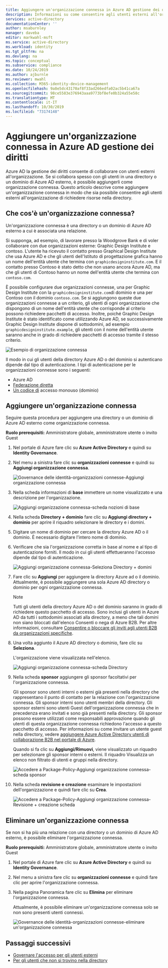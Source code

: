 ```yaml
---
title: Aggiungere un'organizzazione connessa in Azure AD gestione dei diritti-Azure Active Directory
description: Informazioni su come consentire agli utenti esterni all'organizzazione di richiedere pacchetti di accesso per poter collaborare ai progetti.
services: active-directory
documentationCenter: ''
author: msaburnley
manager: daveba
editor: markwahl-msft
ms.service: active-directory
ms.workload: identity
ms.tgt_pltfrm: na
ms.devlang: na
ms.topic: conceptual
ms.subservice: compliance
ms.date: 10/24/2019
ms.author: ajburnle
ms.reviewer: mwahl
ms.collection: M365-identity-device-management
ms.openlocfilehash: 9a8e5dc43170af8f33ad266edfa02ac5b41ca67a
ms.sourcegitcommit: 98ce5583e376943aaa9773bf8efe0b324a55e58c
ms.translationtype: MT
ms.contentlocale: it-IT
ms.lasthandoff: 10/30/2019
ms.locfileid: "73174148"
---
```

# <a name="add-a-connected-organization-in-azure-ad-entitlement-management"></a>Aggiungere un'organizzazione connessa in Azure AD gestione dei diritti

Azure AD la gestione dei diritti consente di collaborare con utenti esterni all'organizzazione. Se si collabora spesso con gli utenti in una directory o un dominio di Azure AD esterno, è possibile aggiungerli come organizzazione connessa. Questo articolo descrive come aggiungere un'organizzazione connessa in modo che sia possibile consentire agli utenti esterni all'organizzazione di richiedere risorse nella directory.

## <a name="what-is-a-connected-organization"></a>Che cos'è un'organizzazione connessa?

Un'organizzazione connessa è una directory o un dominio di Azure AD esterno a cui è associata una relazione.

Si supponga, ad esempio, di lavorare presso la Woodgrove Bank e di voler collaborare con due organizzazioni esterne: Graphic Design Institute e contoso. L'utente ha ricevuto il contatto presso Graphical Design Institute che usa Azure AD e che gli utenti dell'Istituto di progettazione grafica hanno un nome dell'entità utente che termina con `graphicdesigninstitute.com`. E il contatto presso Contoso è stato detto che non usano ancora Azure AD, ma che gli utenti di Contoso hanno un nome dell'entità utente che termina con `contoso.com`.

È possibile configurare due organizzazioni connesse, una per Graphic Design Institute con la `graphicdesigninstitute.com`di dominio e una per Contoso con il dominio `contoso.com`. Se si aggiungono queste due organizzazioni connesse a un criterio, gli utenti di ogni organizzazione che dispongono di un nome dell'entità utente che corrisponde al criterio possono richiedere pacchetti di accesso. Inoltre, poiché Graphic Design Institute è stato identificato come utilizzando Azure AD, se successivamente Graphic Design Institute dispone di sottodomini, ad esempio `graphicdesigninstitute.example`, gli utenti con il nome dell'entità utente saranno anche in grado di richiedere pacchetti di accesso tramite il stesso criterio.

![Esempio di organizzazione connessa](./media/entitlement-management-organization/connected-organization-example.png)

Il modo in cui gli utenti della directory Azure AD o del dominio si autenticano dipende dal tipo di autenticazione. I tipi di autenticazione per le organizzazioni connesse sono i seguenti:

- Azure AD
- [Federazione diretta](../b2b/direct-federation.md)
- [Un codice di](../b2b/one-time-passcode.md) accesso monouso (dominio)

## <a name="add-a-connected-organization"></a>Aggiungere un'organizzazione connessa

Seguire questa procedura per aggiungere una directory o un dominio di Azure AD esterno come organizzazione connessa.

**Ruolo prerequisiti:** Amministratore globale, amministratore utente o invito Guest

1. Nel portale di Azure fare clic su **Azure Active Directory** e quindi su **Identity Governance**.

1. Nel menu a sinistra fare clic su **organizzazioni connesse** e quindi su **Aggiungi organizzazione connessa**.

    ![Governance delle identità-organizzazioni connesse-Aggiungi organizzazione connessa](./media/entitlement-management-organization/connected-organization.png)

1. Nella scheda informazioni di **base** immettere un nome visualizzato e una descrizione per l'organizzazione.

    ![Aggiungi organizzazione connessa-scheda nozioni di base](./media/entitlement-management-organization/organization-basics.png)

1. Nella scheda **Directory + dominio** fare clic su **Aggiungi directory + dominio** per aprire il riquadro selezionare le directory e i domini.

1. Digitare un nome di dominio per cercare la directory Azure AD o il dominio. È necessario digitare l'intero nome di dominio.

1. Verificare che sia l'organizzazione corretta in base al nome e al tipo di autenticazione forniti. Il modo in cui gli utenti effettueranno l'accesso dipende dal tipo di autenticazione.

    ![Aggiungi organizzazione connessa-Seleziona Directory + domini](./media/entitlement-management-organization/organization-select-directories-domains.png)

1. Fare clic su **Aggiungi** per aggiungere la directory Azure ad o il dominio. Attualmente, è possibile aggiungere una sola Azure AD directory o dominio per ogni organizzazione connessa.

    > [!NOTE]
    > Tutti gli utenti della directory Azure AD o del dominio saranno in grado di richiedere questo pacchetto di accesso. Sono inclusi gli utenti in Azure AD da tutti i sottodomini associati alla directory, a meno che tali domini non siano bloccati dall'elenco Consenti o nega di Azure B2B. Per altre informazioni, consultare [Consentire o bloccare gli inviti agli utenti B2B da organizzazioni specifiche](../b2b/allow-deny-list.md).

1. Una volta aggiunto il Azure AD directory o dominio, fare clic su **Seleziona**.

    L'organizzazione viene visualizzata nell'elenco.

    ![Aggiungi organizzazione connessa-scheda Directory](./media/entitlement-management-organization/organization-directory-domain.png)

1. Nella scheda **sponsor** aggiungere gli sponsor facoltativi per l'organizzazione connessa.

    Gli sponsor sono utenti interni o esterni già presenti nella directory che rappresentano il punto di contatto per la relazione con l'organizzazione connessa. Gli sponsor interni sono utenti membri della directory. Gli sponsor esterni sono utenti Guest dell'organizzazione connessa che in precedenza erano invitati e sono già presenti nella directory. Gli sponsor possono essere utilizzati come responsabili approvazione quando gli utenti di questa organizzazione connessa richiedono l'accesso a questo pacchetto di accesso. Per informazioni su come invitare un utente guest nella directory, vedere [aggiungere Azure Active Directory utenti di collaborazione B2B nel portale di Azure](../b2b/add-users-administrator.md).

    Quando si fa clic su **Aggiungi/Rimuovi**, viene visualizzato un riquadro per selezionare gli sponsor interni o esterni. Il riquadro Visualizza un elenco non filtrato di utenti e gruppi nella directory.

    ![Accedere a Package-Policy-Aggiungi organizzazione connessa-scheda sponsor](./media/entitlement-management-organization/organization-sponsors.png)

1. Nella scheda **revisione e creazione** esaminare le impostazioni dell'organizzazione e quindi fare clic su **Crea**.

    ![Accedere a Package-Policy-Aggiungi organizzazione connessa-Revisione + creazione scheda](./media/entitlement-management-organization/organization-review-create.png)

## <a name="delete-a-connected-organization"></a>Eliminare un'organizzazione connessa

Se non si ha più una relazione con una directory o un dominio di Azure AD esterno, è possibile eliminare l'organizzazione connessa.

**Ruolo prerequisiti:** Amministratore globale, amministratore utente o invito Guest

1. Nel portale di Azure fare clic su **Azure Active Directory** e quindi su **Identity Governance**.

1. Nel menu a sinistra fare clic su **organizzazioni connesse** e quindi fare clic per aprire l'organizzazione connessa.

1. Nella pagina Panoramica fare clic su **Elimina** per eliminare l'organizzazione connessa.

    Attualmente, è possibile eliminare un'organizzazione connessa solo se non sono presenti utenti connessi.

    ![Governance delle identità-organizzazioni connesse-eliminare un'organizzazione connessa](./media/entitlement-management-organization/organization-delete.png)

## <a name="next-steps"></a>Passaggi successivi

- [Governare l'accesso per gli utenti esterni](entitlement-management-organization.md)
- [Per gli utenti che non si trovino nella directory](entitlement-management-access-package-request-policy.md#for-users-not-in-your-directory)
